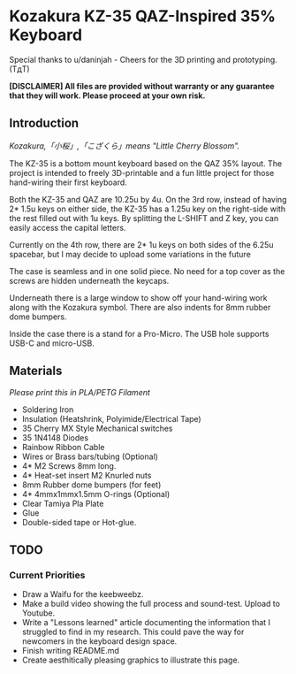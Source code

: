 # Kozakura KZ-35 QAZ-Inspired 35% Keyboard
Special thanks to u/daninjah - Cheers for the 3D printing and prototyping. (TдT)

**[DISCLAIMER]
All files are provided without warranty or any guarantee that they will work. Please proceed at your own risk.**

## Introduction
_Kozakura,「小桜」,「こざくら」means "Little Cherry Blossom"._

The KZ-35 is a bottom mount keyboard based on the QAZ 35% layout. The project is intended to freely 3D-printable and a fun little project for those hand-wiring their first keyboard.

Both the KZ-35 and QAZ are 10.25u by 4u. On the 3rd row, instead of having 2* 1.5u keys on either side, the KZ-35 has a 1.25u key on the right-side with the rest filled out with 1u keys. By splitting the L-SHIFT and Z key, you can easily access the capital letters.

Currently on the 4th row, there are 2* 1u keys on both sides of the 6.25u spacebar, but I may decide to upload some variations in the future

The case is seamless and in one solid piece. No need for a top cover as the screws are hidden underneath the keycaps.

Underneath there is a large window to show off your hand-wiring work along with the Kozakura symbol. There are also indents for 8mm rubber dome bumpers.

Inside the case there is a stand for a Pro-Micro. The USB hole supports USB-C and micro-USB.

## Materials
_Please print this in PLA/PETG Filament_

- Soldering Iron
- Insulation (Heatshrink, Polyimide/Electrical Tape)
- 35 Cherry MX Style Mechanical switches
- 35 1N4148 Diodes
- Rainbow Ribbon Cable
- Wires or Brass bars/tubing (Optional)
- 4* M2 Screws 8mm long.
- 4* Heat-set insert M2 Knurled nuts
- 8mm Rubber dome bumpers (for feet)
- 4* 4mmx1mmx1.5mm O-rings (Optional)
- Clear Tamiya Pla Plate
- Glue
- Double-sided tape or Hot-glue.

## TODO
### Current Priorities
- Draw a Waifu for the keebweebz.
- Make a build video showing the full process and sound-test. Upload to Youtube.
- Write a "Lessons learned" article documenting the information that I struggled to find in my research. This could pave the way for newcomers in the keyboard design space.
- Finish writing README.md
- Create aesthitically pleasing graphics to illustrate this page.

